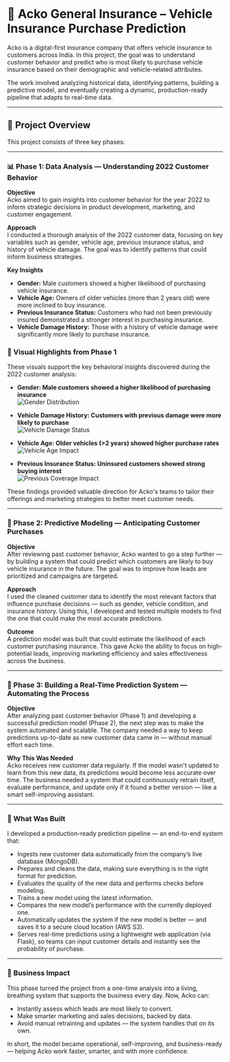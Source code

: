 # 🚗 Acko General Insurance – Vehicle Insurance Purchase Prediction

Acko is a digital-first insurance company that offers vehicle insurance to customers across India. In this project, the goal was to understand customer behavior and predict who is most likely to purchase vehicle insurance based on their demographic and vehicle-related attributes.

The work involved analyzing historical data, identifying patterns, building a predictive model, and eventually creating a dynamic, production-ready pipeline that adapts to real-time data.

---

## 📁 Project Overview

This project consists of three key phases:

---

### 📊 Phase 1: Data Analysis — Understanding 2022 Customer Behavior

**Objective**  
Acko aimed to gain insights into customer behavior for the year 2022 to inform strategic decisions in product development, marketing, and customer engagement.

**Approach**  
I conducted a thorough analysis of the 2022 customer data, focusing on key variables such as gender, vehicle age, previous insurance status, and history of vehicle damage. The goal was to identify patterns that could inform business strategies.

**Key Insights**
- **Gender:** Male customers showed a higher likelihood of purchasing vehicle insurance.
- **Vehicle Age:** Owners of older vehicles (more than 2 years old) were more inclined to buy insurance.
- **Previous Insurance Status:** Customers who had not been previously insured demonstrated a stronger interest in purchasing insurance.
- **Vehicle Damage History:** Those with a history of vehicle damage were significantly more likely to purchase insurance.

### 📸 Visual Highlights from Phase 1

These visuals support the key behavioral insights discovered during the 2022 customer analysis:

- **Gender: Male customers showed a higher likelihood of purchasing insurance**  
  ![Gender Distribution](end-to-end-production-level-project/images/Gender_Distribution.png)

- **Vehicle Damage History: Customers with previous damage were more likely to purchase**  
  ![Vehicle Damage Status](end-to-end-production-level-project/images/Insurance_buyers_vehicle_damage_status.png)

- **Vehicle Age: Older vehicles (>2 years) showed higher purchase rates**  
  ![Vehicle Age Impact](end-to-end-production-level-project/images/Insurance_purchase_by_vehicle_age_category.png)

- **Previous Insurance Status: Uninsured customers showed strong buying interest**  
  ![Previous Coverage Impact](end-to-end-production-level-project/images/Insurance_purchase_rates_based_on_previous_coverage.png)

These findings provided valuable direction for Acko's teams to tailor their offerings and marketing strategies to better meet customer needs.

---

### 🤖 Phase 2: Predictive Modeling — Anticipating Customer Purchases

**Objective**  
After reviewing past customer behavior, Acko wanted to go a step further — by building a system that could predict which customers are likely to buy vehicle insurance in the future. The goal was to improve how leads are prioritized and campaigns are targeted.

**Approach**  
I used the cleaned customer data to identify the most relevant factors that influence purchase decisions — such as gender, vehicle condition, and insurance history. Using this, I developed and tested multiple models to find the one that could make the most accurate predictions.

**Outcome**  
A prediction model was built that could estimate the likelihood of each customer purchasing insurance. This gave Acko the ability to focus on high-potential leads, improving marketing efficiency and sales effectiveness across the business.

---

### 🚀 Phase 3: Building a Real-Time Prediction System — Automating the Process

**Objective**  
After analyzing past customer behavior (Phase 1) and developing a successful prediction model (Phase 2), the next step was to make the system automated and scalable. The company needed a way to keep predictions up-to-date as new customer data came in — without manual effort each time.

**Why This Was Needed**  
Acko receives new customer data regularly. If the model wasn't updated to learn from this new data, its predictions would become less accurate over time. The business needed a system that could continuously retrain itself, evaluate performance, and update only if it found a better version — like a smart self-improving assistant.

---

### 🔧 What Was Built

I developed a production-ready prediction pipeline — an end-to-end system that:
- Ingests new customer data automatically from the company’s live database (MongoDB).
- Prepares and cleans the data, making sure everything is in the right format for prediction.
- Evaluates the quality of the new data and performs checks before modeling.
- Trains a new model using the latest information.
- Compares the new model’s performance with the currently deployed one.
- Automatically updates the system if the new model is better — and saves it to a secure cloud location (AWS S3).
- Serves real-time predictions using a lightweight web application (via Flask), so teams can input customer details and instantly see the probability of purchase.

---

### 🎯 Business Impact

This phase turned the project from a one-time analysis into a living, breathing system that supports the business every day. Now, Acko can:
- Instantly assess which leads are most likely to convert.
- Make smarter marketing and sales decisions, backed by data.
- Avoid manual retraining and updates — the system handles that on its own.

In short, the model became operational, self-improving, and business-ready — helping Acko work faster, smarter, and with more confidence.
